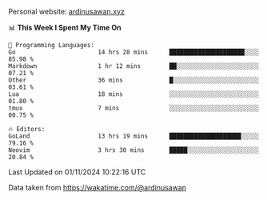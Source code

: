 Personal website: [ardinusawan.xyz](https://ardinusawan.xyz)

<!--START_SECTION:waka-->
📊 **This Week I Spent My Time On** 

```text
💬 Programming Languages: 
Go                       14 hrs 28 mins      █████████████████████░░░░   85.98 % 
Markdown                 1 hr 12 mins        ██░░░░░░░░░░░░░░░░░░░░░░░   07.21 % 
Other                    36 mins             █░░░░░░░░░░░░░░░░░░░░░░░░   03.61 % 
Lua                      18 mins             ░░░░░░░░░░░░░░░░░░░░░░░░░   01.80 % 
tmux                     7 mins              ░░░░░░░░░░░░░░░░░░░░░░░░░   00.75 % 

🔥 Editors: 
GoLand                   13 hrs 19 mins      ████████████████████░░░░░   79.16 % 
Neovim                   3 hrs 30 mins       █████░░░░░░░░░░░░░░░░░░░░   20.84 % 
```


 Last Updated on 01/11/2024 10:22:16 UTC
<!--END_SECTION:waka-->
Data taken from https://wakatime.com/@ardinusawan
